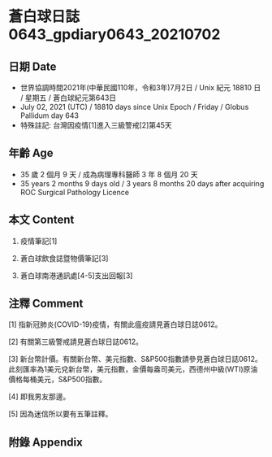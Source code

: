 [_metadata_:encoding]: - "utf-8"
[_metadata_:language]: - "zh-Hant-TW"
[_metadata_:fileformat]: - "markdown"
[_metadata_:MIME_type]: - "text/plain"
[_metadata_:markdown_version]: - "commonmark version 0.29"
[_metadata_:markdown_spec]: - "https://spec.commonmark.org/0.29/"

# 蒼白球日誌0643_gpdiary0643_20210702 #

## 日期 Date ##

* 世界協調時間2021年(中華民國110年，令和3年)7月2日 / Unix 紀元 18810 日 / 星期五 / 蒼白球紀元第643日
* July 02, 2021 (UTC) / 18810 days since Unix Epoch / Friday / Globus Pallidum day 643
* 特殊註記: 台灣因疫情[1]進入三級警戒[2]第45天

## 年齡 Age ##

* 35 歲 2 個月 9 天 / 成為病理專科醫師 3 年 8 個月 20 天
* 35 years 2 months 9 days old / 3 years 8 months 20 days after acquiring ROC Surgical Pathology Licence

## 本文 Content ##

1. 疫情筆記[1]

    
2. 蒼白球飲食誌暨物價筆記[3]

    
3. 蒼白球南港通訊處[4-5]支出回報[3]

    

## 注釋 Comment ##

[1] 指新冠肺炎(COVID-19)疫情，有關此瘟疫請見蒼白球日誌0612。


[2] 有關第三級警戒請見蒼白球日誌0612。


[3] 新台幣計價。有關新台幣、美元指數、S&P500指數請參見蒼白球日誌0612。此刻匯率為1美元兌新台幣，美元指數，金價每盎司美元，西德州中級(WTI)原油價格每桶美元，S&P500指數。


[4] 即我男友那邊。


[5] 因為迷信所以要有五筆註釋。



## 附錄 Appendix ##

